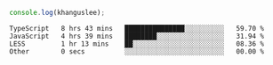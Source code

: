```js
console.log(khanguslee);
```

<!--START_SECTION:waka-->

```text
TypeScript   8 hrs 43 mins   ███████████████░░░░░░░░░░   59.70 %
JavaScript   4 hrs 39 mins   ████████░░░░░░░░░░░░░░░░░   31.94 %
LESS         1 hr 13 mins    ██░░░░░░░░░░░░░░░░░░░░░░░   08.36 %
Other        0 secs          ░░░░░░░░░░░░░░░░░░░░░░░░░   00.00 %
```

<!--END_SECTION:waka-->

<!--
**khanguslee/khanguslee** is a ✨ _special_ ✨ repository because its `README.md` (this file) appears on your GitHub profile.

Here are some ideas to get you started:

- 🔭 I’m currently working on ...
- 🌱 I’m currently learning ...
- 👯 I’m looking to collaborate on ...
- 🤔 I’m looking for help with ...
- 💬 Ask me about ...
- 📫 How to reach me: ...
- 😄 Pronouns: ...
- ⚡ Fun fact: ...
-->
